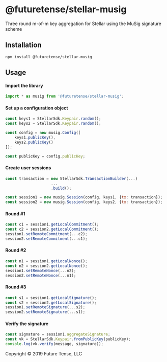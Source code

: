# @futuretense/stellar-musig

Three round m-of-m key aggregation for Stellar using the MuSig signature scheme

## Installation

`npm install @futuretense/stellar-musig`

## Usage

#### Import the library
```javascript
import * as musig from '@futuretense/stellar-musig';
```

#### Set up a configuration object
```javascript
const keys1 = StellarSdk.Keypair.random();
const keys2 = StellarSdk.Keypair.random();

const config = new musig.Config([
    keys1.publicKey(),
    keys2.publicKey()
]);

const publicKey = config.publicKey;
```

#### Create user sessions
```javascript
const transaction = new StellarSdk.TransactionBuilder(...)
                    ...
                    .build();

const session1 = new musig.Session(config, keys1, {tx: transaction});
const session2 = new musig.Session(config, keys2, {tx: transaction});
```

#### Round #1
```javascript
const c1 = session1.getLocalCommitment();
const c2 = session2.getLocalCommitment();
session1.setRemoteCommitment(...c2);
session2.setRemoteCommitment(...c1);
```

#### Round #2
```javascript
const n1 = session1.getLocalNonce();
const n2 = session2.getLocalNonce();
session1.setRemoteNonce(...n2);
session2.setRemoteNonce(...n1);
```

#### Round #3
```javascript
const s1 = session1.getLocalSignature();
const s2 = session2.getLocalSignature();
session1.setRemoteSignature(...s2);
session2.setRemoteSignature(...s1);
```

#### Verify the signature
```javascript
const signature = session1.aggregateSignature;
const vk = StellarSdk.Keypair.fromPublicKey(publicKey);
console.log(vk.verify(message, signature));
```

Copyright &copy; 2019 Future Tense, LLC